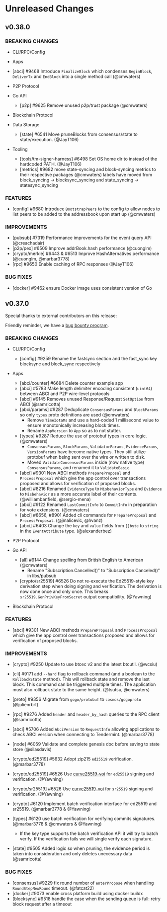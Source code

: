 # Unreleased Changes

## v0.38.0

### BREAKING CHANGES

- CLI/RPC/Config

- Apps
 - [abci] \#9468 Introduce `FinalizeBlock` which condenses `BeginBlock`, `DeliverTx` and `EndBlock`
  into a single method call (@cmwaters)

- P2P Protocol

- Go API
  - [p2p] \#9625 Remove unused p2p/trust package (@cmwaters)

- Blockchain Protocol

- Data Storage
  - [state] \#6541 Move pruneBlocks from consensus/state to state/execution. (@JayT106)
  
- Tooling
  - [tools/tm-signer-harness] \#6498 Set OS home dir to instead of the hardcoded PATH. (@JayT106)
  - [metrics] \#9682 move state-syncing and block-syncing metrics to their respective packages (@cmwaters)
    labels have moved from block_syncing -> blocksync_syncing and state_syncing -> statesync_syncing

### FEATURES

- [config] \#9680 Introduce `BootstrapPeers` to the config to allow nodes to list peers to be added to
  the addressbook upon start up (@cmwaters)

### IMPROVEMENTS

- [pubsub] \#7319 Performance improvements for the event query API (@creachadair)
- [p2p/pex] \#6509 Improve addrBook.hash performance (@cuonglm)
- [crypto/merkle] \#6443 & \#6513 Improve HashAlternatives performance (@cuonglm, @marbar3778)
- [rpc] \#9650 Enable caching of RPC responses (@JayT106)

### BUG FIXES

- [docker] \#9462 ensure Docker image uses consistent version of Go

## v0.37.0

Special thanks to external contributors on this release:

Friendly reminder, we have a [bug bounty program](https://hackerone.com/tendermint).

### BREAKING CHANGES

- CLI/RPC/Config
  - [config] \#9259 Rename the fastsync section and the fast_sync key blocksync and block_sync respectively

- Apps
  - [abci/counter] \#6684 Delete counter example app
  - [abci] \#5783 Make length delimiter encoding consistent (`uint64`) between ABCI and P2P wire-level protocols
  - [abci] \#9145 Removes unused Response/Request `SetOption` from ABCI (@samricotta)
  - [abci/params] \#9287 Deduplicate `ConsensusParams` and `BlockParams` so only `types` proto definitions are used (@cmwaters)
    - Remove `TimeIotaMs` and use a hard-coded 1 millisecond value to ensure monotonically increasing block times.
    - Rename `AppVersion` to `App` so as to not stutter.
  - [types] \#9287 Reduce the use of protobuf types in core logic. (@cmwaters)
    - `ConsensusParams`, `BlockParams`, `ValidatorParams`, `EvidenceParams`, `VersionParams` have become native types.
      They still utilize protobuf when being sent over the wire or written to disk.
    - Moved `ValidateConsensusParams` inside (now native type) `ConsensusParams`, and renamed it to `ValidateBasic`.
  - [abci] \#9301 New ABCI methods `PrepareProposal` and `ProcessProposal` which give the app control over transactions proposed and allows for verification of proposed blocks.
  - [abci] \#8216 Renamed `EvidenceType` to `MisbehaviorType` and `Evidence` to `Misbehavior` as a more accurate label of their contents. (@williambanfield, @sergio-mena)
  - [abci] \#9122 Renamed `LastCommitInfo` to `CommitInfo` in preparation for vote extensions. (@cmwaters)
  - [abci] \#8656, \#8901 Added cli commands for `PrepareProposal` and `ProcessProposal`. (@jmalicevic, @hvanz)
  - [abci] \#6403 Change the `key` and `value` fields from `[]byte` to `string` in the `EventAttribute` type. (@alexanderbez)

- P2P Protocol

- Go API
    - [all] \#9144 Change spelling from British English to American (@cmwaters)
        - Rename "Subscription.Cancelled()" to "Subscription.Canceled()" in libs/pubsub
    - [crypto/sr25519] \#6526 Do not re-execute the Ed25519-style key derivation step when doing signing and verification.  The derivation is now done once and only once.  This breaks `sr25519.GenPrivKeyFromSecret` output compatibility. (@Yawning)

- Blockchain Protocol

### FEATURES

- [abci] \#9301 New ABCI methods `PrepareProposal` and `ProcessProposal` which give the app control over transactions proposed and allows for verification of proposed blocks.

### IMPROVEMENTS
- [crypto] \#9250 Update to use btcec v2 and the latest btcutil. (@wcsiu)

- [cli] \#9171 add `--hard` flag to rollback command (and a boolean to the `RollbackState` method). This will rollback
  state and remove the last block. This command can be triggered multiple times. The application must also rollback
  state to the same height. (@tsutsu, @cmwaters)
- [proto] \#9356 Migrate from `gogo/protobuf` to `cosmos/gogoproto` (@julienrbrt)
- [rpc] \#9276 Added `header` and `header_by_hash` queries to the RPC client (@samricotta)
- [abci] \#5706 Added `AbciVersion` to `RequestInfo` allowing applications to check ABCI version when connecting to Tendermint. (@marbar3778)
- [node] \#6059 Validate and complete genesis doc before saving to state store (@silasdavis)

- [crypto/ed25519] \#5632 Adopt zip215 `ed25519` verification. (@marbar3778)
- [crypto/ed25519] \#6526 Use [curve25519-voi](https://github.com/oasisprotocol/curve25519-voi) for `ed25519` signing and verification. (@Yawning)
- [crypto/sr25519] \#6526 Use [curve25519-voi](https://github.com/oasisprotocol/curve25519-voi) for `sr25519` signing and verification. (@Yawning)
- [crypto] \#6120 Implement batch verification interface for ed25519 and sr25519. (@marbar3778 & @Yawning)
- [types] \#6120 use batch verification for verifying commits signatures. (@marbar3778 & @cmwaters & @Yawning)
    - If the key type supports the batch verification API it will try to batch verify. If the verification fails we will single verify each signature.
- [state] \#9505 Added logic so when pruning, the evidence period is taken into consideration and only deletes unecessary data (@samricotta)

### BUG FIXES

- [consensus] \#9229 fix round number of `enterPropose` when handling `RoundStepNewRound` timeout. (@fatcat22)
- [docker] \#9073 enable cross platform build using docker buildx
- [blocksync] \#9518 handle the case when the sending queue is full: retry block request after a timeout

